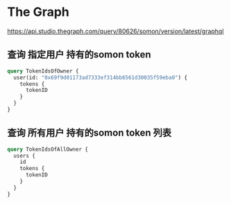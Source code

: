 # The Graph

https://api.studio.thegraph.com/query/80626/somon/version/latest/graphql

## 查询 指定用户 持有的somon token

```graphql
query TokenIdsOfOwner {
  user(id: "0x69f9d01173ad7333ef314bb6561d30035f59eba0") {
    tokens {
      tokenID
    }
  }
}
```

## 查询 所有用户 持有的somon token 列表

```graphql
query TokenIdsOfAllOwner {
  users {
    id
    tokens {
      tokenID
    }
  }
}
```
